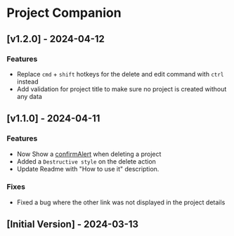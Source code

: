# Project Companion

## [v1.2.0] - 2024-04-12

### Features
- Replace `cmd` + `shift` hotkeys for the delete and edit command with `ctrl` instead
- Add validation for project title to make sure no project is created without any data

## [v1.1.0] - 2024-04-11

### Features
- Now Show a [confirmAlert](https://developers.raycast.com/api-reference/feedback/alert?q=confirmAlert) when deleting a project
- Added a `Destructive style` on the delete action
- Update Readme with "How to use it" description.

### Fixes
- Fixed a bug where the other link was not displayed in the project details

## [Initial Version] - 2024-03-13
